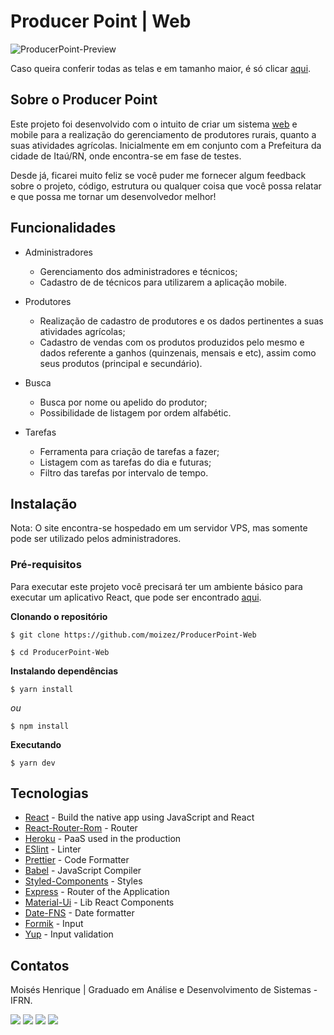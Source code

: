 # Producer Point | Web

![ProducerPoint-Preview](https://github.com/moizez/ProducerPoint-Web/blob/main/preview.jpg?raw=true)

Caso queira conferir todas as telas e em tamanho maior, é só clicar [aqui](https://drive.google.com/drive/folders/1mbWFzomXZNeusz4TGVEDgKEfm59UmHa2?usp=sharing). 

## Sobre o Producer Point
Este projeto foi desenvolvido com o intuito de criar um sistema [web](https://github.com/Moizez/ProducerPoint-Web) e mobile para a realização do gerenciamento de produtores rurais, quanto a suas atividades agrícolas. Inicialmente em em conjunto com a Prefeitura da cidade de Itaú/RN, onde encontra-se em fase de testes.

Desde já, ficarei muito feliz se você puder me fornecer algum feedback sobre o projeto, código, estrutura ou qualquer coisa que você possa relatar e que possa me tornar um desenvolvedor melhor!

## Funcionalidades
- Administradores
	- Gerenciamento dos administradores e técnicos;
	- Cadastro de de técnicos para utilizarem a aplicação mobile.

- Produtores
	- Realização de cadastro de produtores e os dados pertinentes a suas atividades agrícolas;
	- Cadastro de vendas com os produtos produzidos pelo mesmo e dados referente a ganhos (quinzenais, mensais e etc), assim como seus produtos (principal e secundário).

- Busca
	- Busca por nome ou apelido do produtor;
	- Possibilidade de listagem por ordem alfabétic.

- Tarefas
  	- Ferramenta para criação de tarefas a fazer;
  	- Listagem com as tarefas do dia e futuras;
  	- Filtro das tarefas por intervalo de tempo.

## Instalação
Nota: O site encontra-se hospedado em um servidor VPS, mas somente pode ser utilizado pelos administradores.

### Pré-requisitos
Para executar este projeto você precisará ter um ambiente básico para executar um aplicativo React, que pode ser encontrado [aqui](https://pt-br.reactjs.org/docs/getting-started.html).

**Clonando o repositório**
```
$ git clone https://github.com/moizez/ProducerPoint-Web

$ cd ProducerPoint-Web
```
**Instalando dependências**
```
$ yarn install
```
_ou_

```
$ npm install
```
**Executando**
```
$ yarn dev
```

## Tecnologias
- [React](https://pt-br.reactjs.org/docs/getting-started.html) - Build the native app using JavaScript and React
- [React-Router-Rom](https://reactrouter.com/web/guides/quick-start) - Router
- [Heroku](https://www.heroku.com/) - PaaS used in the production
- [ESlint](https://eslint.org/) - Linter
- [Prettier](https://prettier.io/) - Code Formatter
- [Babel](https://babeljs.io/) - JavaScript Compiler
- [Styled-Components](https://www.styled-components.com/) - Styles
- [Express](https://expressjs.com/) - Router of the Application
- [Material-Ui](https://material-ui.com/pt/getting-started/installation/) - Lib React Components
- [Date-FNS](https://date-fns.org/) - Date formatter
- [Formik](https://formik.org/docs/api/formik) - Input
- [Yup](https://github.com/jquense/yup) - Input validation

## Contatos
Moisés Henrique | Graduado em Análise e Desenvolvimento de Sistemas - IFRN.

  <div> 
  <a href="https://www.linkedin.com/in/moizezhenrique/" target="_blank"><img src="https://img.shields.io/badge/-LinkedIn-%230077B5?style=for-the-badge&logo=linkedin&logoColor=white" target="_blank"></a> 
  <a href="https://www.instagram.com/moizezhenrique/" target="_blank"><img src="https://img.shields.io/badge/-Instagram-%23E4405F?style=for-the-badge&logo=instagram&logoColor=white" target="_blank"></a>
 	<a href="https://twitter.com/moizezhenrique" target="_blank"><img src="https://img.shields.io/badge/Twitter-1DA1F2?style=for-the-badge&logo=twitter&logoColor=white" target="_blank"></a>
  <a href = "mailto:moizezhenrique@gmail.com"><img src="https://img.shields.io/badge/-Gmail-%23333?style=for-the-badge&logo=gmail&logoColor=white" target="_blank"></a>
</div>
